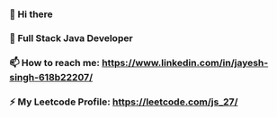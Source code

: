 ### 👋 Hi there 
### 🌱 Full Stack Java Developer
### 📫 How to reach me: https://www.linkedin.com/in/jayesh-singh-618b22207/ 
### ⚡ My Leetcode Profile: https://leetcode.com/js_27/
<!--
**JayeshSingh27/JayeshSingh27** is a ✨ _special_ ✨ repository because its `README.md` (this file) appears on your GitHub profile.

Here are some ideas to get you started:

- 🔭 I’m currently working on ...

- 👯 I’m looking to collaborate on ...
- 🤔 I’m looking for help with ...
- 💬 Ask me about ...

- 😄 Pronouns: ...
- ⚡ Fun fact: ...
-->
